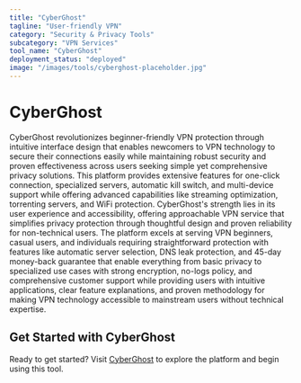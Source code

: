 ```yaml
---
title: "CyberGhost"
tagline: "User-friendly VPN"
category: "Security & Privacy Tools"
subcategory: "VPN Services"
tool_name: "CyberGhost"
deployment_status: "deployed"
image: "/images/tools/cyberghost-placeholder.jpg"
---
```


# CyberGhost

CyberGhost revolutionizes beginner-friendly VPN protection through intuitive interface design that enables newcomers to VPN technology to secure their connections easily while maintaining robust security and proven effectiveness across users seeking simple yet comprehensive privacy solutions. This platform provides extensive features for one-click connection, specialized servers, automatic kill switch, and multi-device support while offering advanced capabilities like streaming optimization, torrenting servers, and WiFi protection. CyberGhost's strength lies in its user experience and accessibility, offering approachable VPN service that simplifies privacy protection through thoughtful design and proven reliability for non-technical users. The platform excels at serving VPN beginners, casual users, and individuals requiring straightforward protection with features like automatic server selection, DNS leak protection, and 45-day money-back guarantee that enable everything from basic privacy to specialized use cases with strong encryption, no-logs policy, and comprehensive customer support while providing users with intuitive applications, clear feature explanations, and proven methodology for making VPN technology accessible to mainstream users without technical expertise.
## Get Started with CyberGhost

Ready to get started? Visit [CyberGhost](https://cyberghost.com) to explore the platform and begin using this tool.
